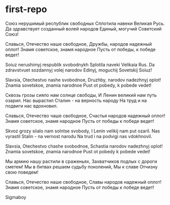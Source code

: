 # first-repo

Союз нерушимый республик свободных
Сплотила навеки Великая Русь.
Да здравствует созданный волей народов
Единый, могучий Советский Союз!

Славься, Отечество наше свободное,
Дружбы, народов надежный оплот!
Знамя советское, знамя народное
Пусть от победы, к победе ведет!

Soiuz nerushimyj respublik svobodnykh
Splotila naveki Velikaia Rus.
Da zdravstvuet sozdannyj volej narodov
Edinyj, moguchij Sovetskij Soiuz!

Slavsia, Otechestvo nashe svobodnoe,
Druzhby, narodov nadezhnyj oplot!
Znamia sovetskoe, znamia narodnoe
Pust ot pobedy, k pobede vedet!

 

 

Сквозь грозы сияло нам солнце свободы,
И Ленин великий нам путь озарил.
Нас вырастил Сталин - на верность народу
На труд и на подвиги нас вдохновил.

Славься, Отечество чаше свободное,
Счастья народов надежный оплот!
Знамя советское, знамя народное
Пусть от победы к победе ведет!

Skvoz grozy siialo nam solntse svobody,
I Lenin velikij nam put ozaril.
Nas vyrastil Stalin - na vernost narodu
Na trud i na podvigi nas vdokhnovil.

Slavsia, Otechestvo chashe svobodnoe,
Schastia narodov nadezhnyj oplot!
Znamia sovetskoe, znamia narodnoe
Pust ot pobedy k pobede vedet!



Мы армию нашу растили в сраженьях, 
Захватчиков подлых с дороги сметем! 
Мы в битвах решаем судьбу поколений, 
Мы к славе Отчизну свою поведем! 

Славься, Отечество наше свободное, 
Славы народов надежный оплот! 
Знамя советское, знамя народное 
Пусть от победы к победе ведет!


Sigmaboy